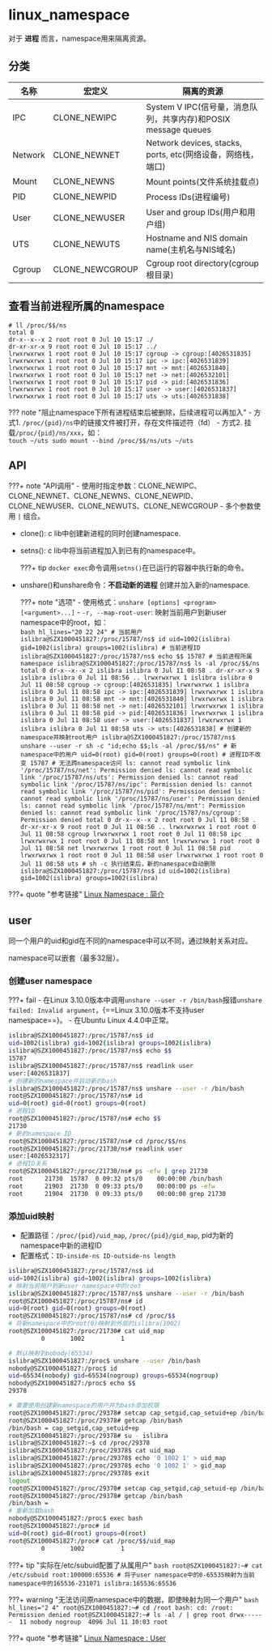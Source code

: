 # linux_namespace

对于 **进程** 而言，namespace用来隔离资源。

## 分类

名称 | 宏定义 | 隔离的资源
--- | --- | ---
IPC | CLONE_NEWIPC | System V IPC(信号量，消息队列，共享内存)和POSIX message queues
Network | CLONE_NEWNET | Network devices, stacks, ports, etc(网络设备，网络栈，端口)
Mount | CLONE_NEWNS | Mount points(文件系统挂载点)
PID | CLONE_NEWPID | Process IDs(进程编号)
User | CLONE_NEWUSER | User and group IDs(用户和用户组)
UTS | CLONE_NEWUTS | Hostname and NIS domain name(主机名与NIS域名)
Cgroup | CLONE_NEWCGROUP | Cgroup root directory(cgroup根目录)


## 查看当前进程所属的namespace

``` hl_lines="1"
# ll /proc/$$/ns
total 0
dr-x--x--x 2 root root 0 Jul 10 15:17 ./
dr-xr-xr-x 9 root root 0 Jul 10 15:17 ../
lrwxrwxrwx 1 root root 0 Jul 10 15:17 cgroup -> cgroup:[4026531835]
lrwxrwxrwx 1 root root 0 Jul 10 15:17 ipc -> ipc:[4026531839]
lrwxrwxrwx 1 root root 0 Jul 10 15:17 mnt -> mnt:[4026531840]
lrwxrwxrwx 1 root root 0 Jul 10 15:17 net -> net:[4026532101]
lrwxrwxrwx 1 root root 0 Jul 10 15:17 pid -> pid:[4026531836]
lrwxrwxrwx 1 root root 0 Jul 10 15:17 user -> user:[4026531837]
lrwxrwxrwx 1 root root 0 Jul 10 15:17 uts -> uts:[4026531838]
```

??? note "阻止namespace下所有进程结束后被删除，后续进程可以再加入"
    - 方式1. `/proc/{pid}/ns`中的链接文件被打开，存在文件描述符（fd）
    - 方式2. 挂载`/proc/{pid}/ns/xxx`，如：  
        ```
        touch ~/uts
        sudo mount --bind /proc/$$/ns/uts ~/uts
        ```


## API

???+ note "API调用"
    - 使用时指定参数：CLONE_NEWIPC、CLONE_NEWNET、CLONE_NEWNS、CLONE_NEWPID、CLONE_NEWUSER、CLONE_NEWUTS、CLONE_NEWCGROUP
    - 多个参数使用 `|` 组合。

- clone(): c lib中创建新进程的同时创建namespace.
- setns(): c lib中将当前进程加入到已有的namespace中。

    ???+ tip
        `docker exec`命令调用`setns()`在已运行的容器中执行新的命令。

- unshare()和unshare命令：**不启动新的进程** 创建并加入新的namespace.

    ???+ note "选项"
        - 使用格式：`unshare [options] <program> [<argument>...]`
        - `-r, --map-root-user`: 映射当前用户到新user namespace中的root，如：  
            ```bash hl_lines="20 22 24"
            # 当前用户
            islibra@SZX1000451827:/proc/15787/ns$ id
            uid=1002(islibra) gid=1002(islibra) groups=1002(islibra)
            # 当前进程ID
            islibra@SZX1000451827:/proc/15787/ns$ echo $$
            15787
            # 当前进程所属namespace
            islibra@SZX1000451827:/proc/15787/ns$ ls -al /proc/$$/ns
            total 0
            dr-x--x--x 2 islibra islibra 0 Jul 11 08:58 .
            dr-xr-xr-x 9 islibra islibra 0 Jul 11 08:56 ..
            lrwxrwxrwx 1 islibra islibra 0 Jul 11 08:58 cgroup -> cgroup:[4026531835]
            lrwxrwxrwx 1 islibra islibra 0 Jul 11 08:58 ipc -> ipc:[4026531839]
            lrwxrwxrwx 1 islibra islibra 0 Jul 11 08:58 mnt -> mnt:[4026531840]
            lrwxrwxrwx 1 islibra islibra 0 Jul 11 08:58 net -> net:[4026532101]
            lrwxrwxrwx 1 islibra islibra 0 Jul 11 08:58 pid -> pid:[4026531836]
            lrwxrwxrwx 1 islibra islibra 0 Jul 11 08:58 user -> user:[4026531837]
            lrwxrwxrwx 1 islibra islibra 0 Jul 11 08:58 uts -> uts:[4026531838]
            # 创建新的namespace并映射root用户
            islibra@SZX1000451827:/proc/15787/ns$ unshare --user -r sh -c "id;echo $$;ls -al /proc/$$/ns"
            # 新namespace中的用户
            uid=0(root) gid=0(root) groups=0(root)
            # 进程ID不改变
            15787
            # 无法跨namespace访问
            ls: cannot read symbolic link '/proc/15787/ns/net': Permission denied
            ls: cannot read symbolic link '/proc/15787/ns/uts': Permission denied
            ls: cannot read symbolic link '/proc/15787/ns/ipc': Permission denied
            ls: cannot read symbolic link '/proc/15787/ns/pid': Permission denied
            ls: cannot read symbolic link '/proc/15787/ns/user': Permission denied
            ls: cannot read symbolic link '/proc/15787/ns/mnt': Permission denied
            ls: cannot read symbolic link '/proc/15787/ns/cgroup': Permission denied
            total 0
            dr-x--x--x 2 root root 0 Jul 11 08:58 .
            dr-xr-xr-x 9 root root 0 Jul 11 08:56 ..
            lrwxrwxrwx 1 root root 0 Jul 11 08:58 cgroup
            lrwxrwxrwx 1 root root 0 Jul 11 08:58 ipc
            lrwxrwxrwx 1 root root 0 Jul 11 08:58 mnt
            lrwxrwxrwx 1 root root 0 Jul 11 08:58 net
            lrwxrwxrwx 1 root root 0 Jul 11 08:58 pid
            lrwxrwxrwx 1 root root 0 Jul 11 08:58 user
            lrwxrwxrwx 1 root root 0 Jul 11 08:58 uts
            # sh -c 执行结束后，新的namespace自动删除
            islibra@SZX1000451827:/proc/15787/ns$ id
            uid=1002(islibra) gid=1002(islibra) groups=1002(islibra)
            ```


???+ quote "参考链接"
    [Linux Namespace : 简介](https://www.cnblogs.com/sparkdev/p/9365405.html)


## user

同一个用户的uid和gid在不同的namespace中可以不同，通过映射关系对应。

namespace可以嵌套（最多32层）。

### 创建user namespace

???+ fail
    - 在Linux 3.10.0版本中调用`unshare --user -r /bin/bash`报错`unshare failed: Invalid argument`，{==Linux 3.10.0版本不支持user namespace==}。
    - 在Ubuntu Linux 4.4.0中正常。

```bash hl_lines="6 17"
islibra@SZX1000451827:/proc/15787/ns$ id
uid=1002(islibra) gid=1002(islibra) groups=1002(islibra)
islibra@SZX1000451827:/proc/15787/ns$ echo $$
15787
islibra@SZX1000451827:/proc/15787/ns$ readlink user
user:[4026531837]
# 创建新的namespace并启动新的bash
islibra@SZX1000451827:/proc/15787/ns$ unshare --user -r /bin/bash
root@SZX1000451827:/proc/15787/ns# id
uid=0(root) gid=0(root) groups=0(root)
# 进程ID
root@SZX1000451827:/proc/15787/ns# echo $$
21730
# 新的namespace ID
root@SZX1000451827:/proc/15787/ns# cd /proc/$$/ns
root@SZX1000451827:/proc/21730/ns# readlink user
user:[4026532317]
# 进程ID关系
root@SZX1000451827:/proc/21730/ns# ps -efw | grep 21730
root      21730  15787  0 09:32 pts/0    00:00:00 /bin/bash
root      21903  21730  0 09:33 pts/0    00:00:00 ps -efw
root      21904  21730  0 09:33 pts/0    00:00:00 grep 21730
```

### 添加uid映射

- 配置路径：`/proc/{pid}/uid_map`, `/proc/{pid}/gid_map`, pid为新的namespace中新的进程ID
- 配置格式：`ID-inside-ns ID-outside-ns length`

```bash tab="自动映射到root" hl_lines="10"
islibra@SZX1000451827:/proc/15787/ns$ id
uid=1002(islibra) gid=1002(islibra) groups=1002(islibra)
# 映射当前用户到新user namespace中的root
islibra@SZX1000451827:/proc/15787/ns$ unshare --user -r /bin/bash
root@SZX1000451827:/proc/15787/ns# id
uid=0(root) gid=0(root) groups=0(root)
root@SZX1000451827:/proc/15787/ns# cd /proc/$$
# 将新namespace中的root(0)映射到外层的islibra(1002)
root@SZX1000451827:/proc/21730# cat uid_map
         0       1002          1
```

```bash tab="默认并手动添加映射" hl_lines="9 12 27"
# 默认映射到nobody(65534)
islibra@SZX1000451827:/proc$ unshare --user /bin/bash
nobody@SZX1000451827:/proc$ id
uid=65534(nobody) gid=65534(nogroup) groups=65534(nogroup)
nobody@SZX1000451827:/proc$ echo $$
29378

# 需要使用创建新namespace的用户并为bash添加权限
root@SZX1000451827:/proc/29378# setcap cap_setgid,cap_setuid+ep /bin/bash
root@SZX1000451827:/proc/29378# getcap /bin/bash
/bin/bash = cap_setgid,cap_setuid+ep
root@SZX1000451827:/proc/29378# su - islibra
islibra@SZX1000451827:~$ cd /proc/29378
islibra@SZX1000451827:/proc/29378$ cat uid_map
islibra@SZX1000451827:/proc/29378$ echo '0 1002 1' > uid_map
islibra@SZX1000451827:/proc/29378$ echo '0 1002 1' > gid_map
islibra@SZX1000451827:/proc/29378$ exit
logout
root@SZX1000451827:/proc/29378# setcap cap_setgid,cap_setuid-ep /bin/bash
root@SZX1000451827:/proc/29378# getcap /bin/bash
/bin/bash =
# 重新加载bash
nobody@SZX1000451827:/proc$ exec bash
root@SZX1000451827:/proc# id
uid=0(root) gid=0(root) groups=0(root)
root@SZX1000451827:/proc# cat /proc/$$/uid_map
         0       1002          1
```

???+ tip "实际在/etc/subuid配置了从属用户"
    ```bash
    root@SZX1000451827:~# cat /etc/subuid
    root:100000:65536
    # 将子user namespace中的0-65535映射为当前namespace中的165536-231071
    islibra:165536:65536
    ```

???+ warning "无法访问原namespace中的数据，即使映射为同一个用户"
    ```bash hl_lines="2 4"
    root@SZX1000451827:~# cd /root
    bash: cd: /root: Permission denied
    root@SZX1000451827:~# ls -al / | grep root
    drwx------  11 nobody nogroup  4096 Jul 11 10:03 root
    ```


???+ quote "参考链接"
    [Linux Namespace : User](https://www.cnblogs.com/sparkdev/p/9462838.html)
